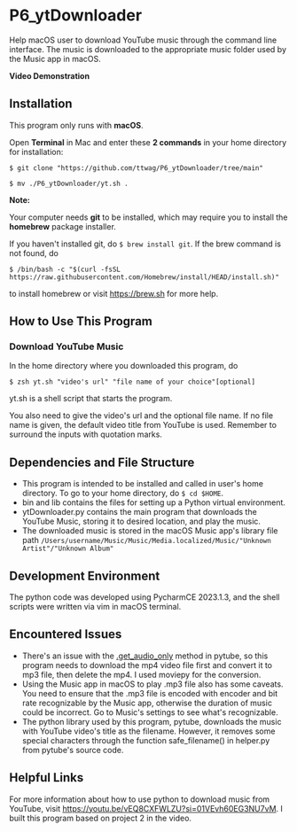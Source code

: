 # P6_ytDownloader
Help macOS user to download YouTube music through the command line interface. The music is downloaded to
the appropriate music folder used by the Music app in macOS.

**Video Demonstration**
## Installation
This program only runs with **macOS**.

Open **Terminal** in Mac and enter these **2 commands** in your home directory for installation:

```$ git clone "https://github.com/ttwag/P6_ytDownloader/tree/main"```

```$ mv ./P6_ytDownloader/yt.sh .```

**Note:**

Your computer needs **git** to be installed, which may require you to install the **homebrew** package installer.

If you haven't installed git, do ```$ brew install git```. 
If the brew command is not found, do 

```$ /bin/bash -c "$(curl -fsSL https://raw.githubusercontent.com/Homebrew/install/HEAD/install.sh)"```

to install homebrew or visit https://brew.sh for more help.

## How to Use This Program
### Download YouTube Music
In the home directory where you downloaded this program, do 

```$ zsh yt.sh "video's url" "file name of your choice"[optional]```

yt.sh is a shell script that starts the program. 

You also need to give the video's url and the optional file name. If no file name is given, 
the default video title from YouTube is used. Remember to surround the inputs with quotation marks.

## Dependencies and File Structure
* This program is intended to be installed and called in user's home directory. To go to your home directory, do ```$ cd $HOME```.
* bin and lib contains the files for setting up a Python virtual environment.
* ytDownloader.py contains the main program that downloads the YouTube Music, storing it to desired location, and play the music.
* The downloaded music is stored in the macOS Music app's library file path ```/Users/username/Music/Music/Media.localized/Music/"Unknown Artist"/"Unknown Album"```

## Development Environment
The python code was developed using PycharmCE 2023.1.3, and the shell scripts were written via vim in macOS terminal.

## Encountered Issues
* There's an issue with the [.get_audio_only](https://github.com/pytube/pytube/issues/203) method in pytube, so this program needs to download
the mp4 video file first and convert it to mp3 file, then delete the mp4. I used moviepy for the conversion.
* Using the Music app in macOS to play .mp3 file also has some caveats. You need to ensure that the .mp3 file is 
encoded with encoder and bit rate recognizable by the Music app, otherwise the duration of music could be incorrect. 
Go to Music's settings to see what's recognizable.
* The python library used by this program, pytube, downloads the music with YouTube video's title as the filename.
However, it removes some special characters through the function safe_filename() in helper.py from pytube's source code.

## Helpful Links
For more information about how to use python to download music from YouTube, visit https://youtu.be/vEQ8CXFWLZU?si=01VEvh60EG3NU7vM.
I built this program based on project 2 in the video.
